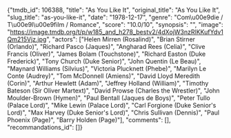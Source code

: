 {"tmdb_id": 106388, "title": "As You Like It", "original_title": "As You Like It", "slug_title": "as-you-like-it", "date": "1978-12-17", "genre": "Com\u00e9die / T\u00e9l\u00e9film / Romance", "score": "10.0/10", "synopsis": "", "image": "https://image.tmdb.org/t/p/w185_and_h278_bestv2/4dXojW3nzRlKKufYdv1Qm215Vjz.jpg", "actors": ["Helen Mirren (Rosalind)", "Brian Stirner (Orlando)", "Richard Pasco (Jaques)", "Angharad Rees (Celia)", "Clive Francis (Oliver)", "James Bolam (Touchstone)", "Richard Easton (Duke Frederick)", "Tony Church (Duke Senior)", "John Quentin (Le Beau)", "Maynard Williams (Silvius)", "Victoria Plucknett (Phebe)", "Marilyn Le Conte (Audrey)", "Tom McDonnell (Amiens)", "David Lloyd Meredith (Corin)", "Arthur Hewlett (Adam)", "Jeffrey Holland (William)", "Timothy Bateson (Sir Oliver Martext)", "David Prowse (Charles the Wrestler)", "John Moulder-Brown (Hymen)", "Paul Bentall (Jaques de Boys)", "Peter Tullo (Palace Lord)", "Mike Lewin (Palace Lord)", "Carl Forgione (Duke Senior's Lord)", "Max Harvey (Duke Senior's Lord)", "Chris Sullivan (Dennis)", "Paul Phoenix (Page)", "Barry Holden (Page)"], "comments": [], "recommandations_id": []}